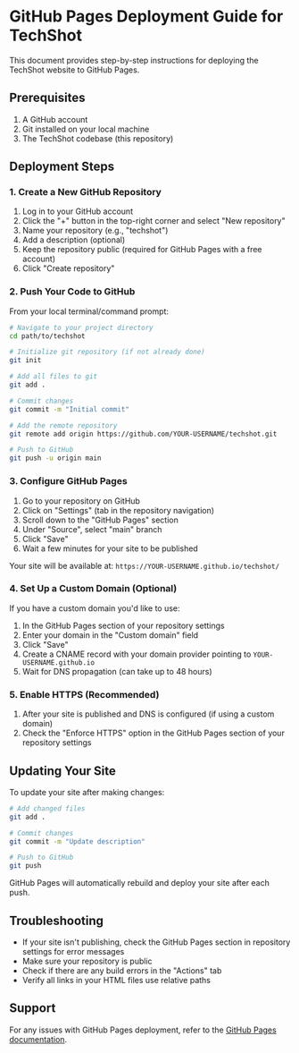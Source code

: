 # GitHub Pages Deployment Guide for TechShot

This document provides step-by-step instructions for deploying the TechShot website to GitHub Pages.

## Prerequisites

1. A GitHub account
2. Git installed on your local machine
3. The TechShot codebase (this repository)

## Deployment Steps

### 1. Create a New GitHub Repository

1. Log in to your GitHub account
2. Click the "+" button in the top-right corner and select "New repository"
3. Name your repository (e.g., "techshot")
4. Add a description (optional)
5. Keep the repository public (required for GitHub Pages with a free account)
6. Click "Create repository"

### 2. Push Your Code to GitHub

From your local terminal/command prompt:

```bash
# Navigate to your project directory
cd path/to/techshot

# Initialize git repository (if not already done)
git init

# Add all files to git
git add .

# Commit changes
git commit -m "Initial commit"

# Add the remote repository
git remote add origin https://github.com/YOUR-USERNAME/techshot.git

# Push to GitHub
git push -u origin main
```

### 3. Configure GitHub Pages

1. Go to your repository on GitHub
2. Click on "Settings" (tab in the repository navigation)
3. Scroll down to the "GitHub Pages" section
4. Under "Source", select "main" branch
5. Click "Save"
6. Wait a few minutes for your site to be published

Your site will be available at: `https://YOUR-USERNAME.github.io/techshot/`

### 4. Set Up a Custom Domain (Optional)

If you have a custom domain you'd like to use:

1. In the GitHub Pages section of your repository settings
2. Enter your domain in the "Custom domain" field
3. Click "Save"
4. Create a CNAME record with your domain provider pointing to `YOUR-USERNAME.github.io`
5. Wait for DNS propagation (can take up to 48 hours)

### 5. Enable HTTPS (Recommended)

1. After your site is published and DNS is configured (if using a custom domain)
2. Check the "Enforce HTTPS" option in the GitHub Pages section of your repository settings

## Updating Your Site

To update your site after making changes:

```bash
# Add changed files
git add .

# Commit changes
git commit -m "Update description"

# Push to GitHub
git push
```

GitHub Pages will automatically rebuild and deploy your site after each push.

## Troubleshooting

- If your site isn't publishing, check the GitHub Pages section in repository settings for error messages
- Make sure your repository is public
- Check if there are any build errors in the "Actions" tab
- Verify all links in your HTML files use relative paths

## Support

For any issues with GitHub Pages deployment, refer to the [GitHub Pages documentation](https://docs.github.com/en/pages).
